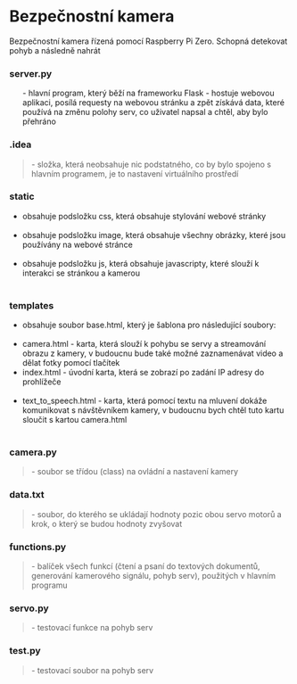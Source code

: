 <h1> Bezpečnostní kamera </h1> 

Bezpečnostní kamera řízená pomocí Raspberry Pi Zero. Schopná detekovat pohyb a následně nahrát

<h3>server.py</h2> 
 <ol>- hlavní program, který běží na frameworku Flask - hostuje webovou aplikaci, posílá requesty na webovou stránku a zpět získává data, které používá na změnu polohy serv, co uživatel napsal a chtěl, aby bylo přehráno</ol>

<h3>.idea</h3>
<blockquote>- složka, která neobsahuje nic podstatného, co by bylo spojeno s hlavním programem, je to nastavení virtuálního prostředí</blockquote>

<h3>static</h3>
<ul> 
       <li>obsahuje podsložku css, která obsahuje stylování webové stránky</li><br>
       <li>obsahuje podsložku image, která obsahuje všechny obrázky, které jsou používány na webové stránce</li><br>
       <li>obsahuje podsložku js, která obsahuje javascripty, které slouží k interakci se stránkou a kamerou</li><br>
</ul>

<h3>templates</h3>
<ul>
       <li>obsahuje soubor base.html, který je šablona pro následující soubory:</li><br>
       <li>camera.html - karta, která slouží k pohybu se servy a streamování obrazu z kamery, v budoucnu bude také možné zaznamenávat video a dělat fotky pomocí tlačítek</li<br>
       <li>index.html - úvodní karta, která se zobrazí po zadání IP adresy do prohlížeče</li><br>
       <li>text_to_speech.html - karta, která pomocí textu na mluvení dokáže komunikovat s návštěvníkem kamery, v budoucnu bych chtěl tuto kartu sloučit s kartou camera.html</li><br>
</ul> 

<h3>camera.py</h3>
<blockquote>- soubor se třídou (class) na ovládní a nastavení kamery</blockquote>          
          
<h3>data.txt</h3> 
<blockquote>- soubor, do kterého se ukládají hodnoty pozic obou servo motorů a krok, o který se budou hodnoty zvyšovat</blockquote>

<h3>functions.py</h3> 
<blockquote>- balíček všech funkcí (čtení a psaní do textových dokumentů, generování kamerového signálu, pohyb serv), použitých v hlavním programu</blockquote>

<h3>servo.py</h3>
<blockquote>- testovací funkce na pohyb serv</blockquote>

<h3>test.py</h3> 
<blockquote>- testovací soubor na pohyb serv</blockquote>
